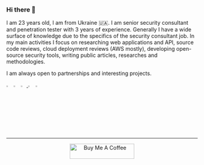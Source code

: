 ### Hi there 👋

I am 23 years old, I am from Ukraine 🇺🇦. I am senior security consultant and penetration tester with 3 years of experience. Generally I have a wide surface of knowledge due to the specifics of the security consultant job. In my main activities I focus on researching web applications and API, source code reviews, cloud deployment reviews (AWS mostly), developing open-source security tools, writing public articles, researches and methodologies.

I am always open to partnerships and interesting projects.

  [<img src="https://img.icons8.com/color/48/000000/twitter.png" width="3%"/>](https://twitter.com/shabarkin)
  [<img src="https://img.icons8.com/color/48/000000/linkedin.png" width="3%"/>](https://www.linkedin.com/in/pavelshabarkin/)
  [<img src="https://img.icons8.com/ios/48/000000/notion.png" width="3%"/> ](https://shabarkin.notion.site)
  [<img src="https://img.icons8.com/sf-regular-filled/50/000000/medium-logo.png" width="3.2%"/>](https://shabarkin.medium.com
)
[](https://app.hackthebox.com/profile/160657)
  <a href="mailto:poulshabarkin@gmail.com"> <img src="https://img.icons8.com/fluent/48/000000/gmail.png" width="3%"/> </a>
  
---

<p align="center">
<a href="https://www.buymeacoffee.com/shabarkin" target="_blank"><img src="https://cdn.buymeacoffee.com/buttons/default-white.png" alt="Buy Me A Coffee" height="40" width="170" ></a>
